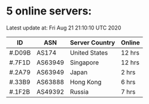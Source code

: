 # 5 online servers:

Latest update at: Fri Aug 21 21:10:10 UTC 2020

| ID | ASN | Server Country | Online |
| -- | --- | -------------- | ------ |
| #.D09B | AS174 | United States | 12 hrs |
| #.7F1D | AS63949 | Singapore | 12 hrs |
| #.2A79 | AS63949 | Japan | 2 hrs |
| #.33B9 | AS63888 | Hong Kong | 6 hrs |
| #.1F2B | AS49392 | Russia | 7 hrs |

